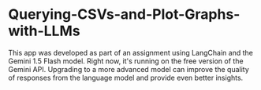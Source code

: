 # Querying-CSVs-and-Plot-Graphs-with-LLMs
This app was developed as part of an assignment using LangChain and the Gemini 1.5 Flash model. Right now, it's running on the free version of the Gemini API. Upgrading to a more advanced model can improve the quality of responses from the language model and provide even better insights.
